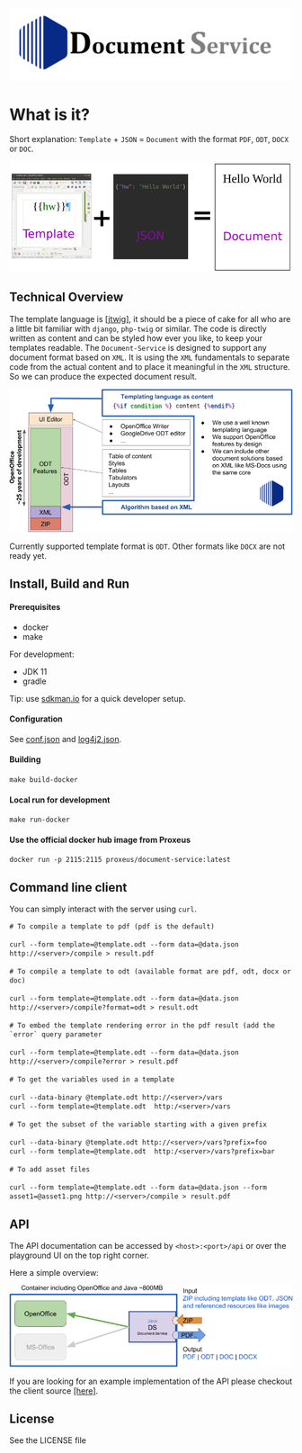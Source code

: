 ![](doc/logo.png)

# What is it?
Short explanation:
`Template` + `JSON` = `Document` with the format `PDF`, `ODT`, `DOCX` or `DOC`.

![](doc/what_is_it.png)

## Technical Overview
The template language is [[jtwig]](https://github.com/jtwig/jtwig-core), it should be a piece of cake for all who are a little bit familiar with `django`, `php-twig` or similar.
The code is directly written as content and can be styled how ever you like, to keep your templates readable.
The `Document-Service` is designed to support any document format based on `XML`. It is using the `XML` fundamentals to separate code from the actual content and to place it meaningful in the `XML` structure. So we can produce the expected document result.

![](doc/Concept_Architecture_Doc.png)

Currently supported template format is `ODT`. Other formats like `DOCX` are not ready yet.

## Install, Build and Run
#### Prerequisites
+ docker
+ make

For development:

+ JDK 11
+ gradle

Tip: use [sdkman.io](https://sdkman.io/install) for a quick developer setup.

#### Configuration

See [conf.json](src/main/resources/conf.json) and [log4j2.json](src/main/resources/log4j2.json).

#### Building
```
make build-docker
```

#### Local run for development
```
make run-docker
```

#### Use the official docker hub image from Proxeus
```
docker run -p 2115:2115 proxeus/document-service:latest
```

## Command line client
You can simply interact with the server using `curl`.


```
# To compile a template to pdf (pdf is the default)

curl --form template=@template.odt --form data=@data.json http://<server>/compile > result.pdf

# To compile a template to odt (available format are pdf, odt, docx or doc)

curl --form template=@template.odt --form data=@data.json http://<server>/compile?format=odt > result.odt

# To embed the template rendering error in the pdf result (add the `error` query parameter

curl --form template=@template.odt --form data=@data.json http://<server>/compile?error > result.pdf

# To get the variables used in a template

curl --data-binary @template.odt http://<server>/vars
curl --form template=@template.odt  http:/<server>/vars

# To get the subset of the variable starting with a given prefix

curl --data-binary @template.odt http://<server>/vars?prefix=foo
curl --form template=@template.odt  http:/<server>/vars?prefix=bar

# To add asset files

curl --form template=@template.odt --form data=@data.json --form asset1=@asset1.png http://<server>/compile > result.pdf

```

## API
The API documentation can be accessed by `<host>:<port>/api` or over the playground UI on the top right corner.

Here a simple overview:

![](doc/Concept_Architecture.png)

If you are looking for an example implementation of the API please checkout the client source [[here]](client/document_service_client.go).

## License

See the LICENSE file
